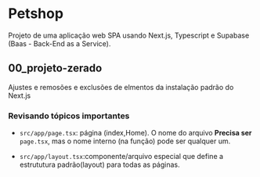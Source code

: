 # Petshop

Projeto de uma aplicação web SPA usando Next.js, Typescript e Supabase
(Baas - Back-End as a Service).

## 00_projeto-zerado

Ajustes e remosões e exclusões de elmentos da instalação padrão do Next.js

### Revisando tópicos importantes

- `src/app/page.tsx`: página (index,Home). O nome do arquivo **Precisa ser**
  `page.tsx`, mas o nome interno (na função) pode ser qualquer um.

- `src/app/layout.tsx`:componente/arquivo especial que define a estrututura padrão(layout) para todas as páginas.
